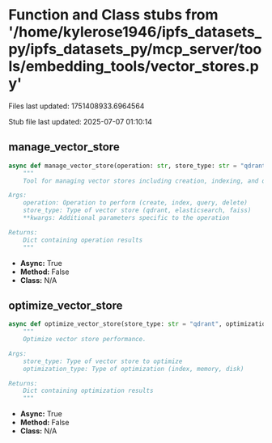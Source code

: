 # Function and Class stubs from '/home/kylerose1946/ipfs_datasets_py/ipfs_datasets_py/mcp_server/tools/embedding_tools/vector_stores.py'

Files last updated: 1751408933.6964564

Stub file last updated: 2025-07-07 01:10:14

## manage_vector_store

```python
async def manage_vector_store(operation: str, store_type: str = "qdrant", **kwargs) -> Dict[str, Any]:
    """
    Tool for managing vector stores including creation, indexing, and querying.

Args:
    operation: Operation to perform (create, index, query, delete)
    store_type: Type of vector store (qdrant, elasticsearch, faiss)
    **kwargs: Additional parameters specific to the operation

Returns:
    Dict containing operation results
    """
```
* **Async:** True
* **Method:** False
* **Class:** N/A

## optimize_vector_store

```python
async def optimize_vector_store(store_type: str = "qdrant", optimization_type: str = "index") -> Dict[str, Any]:
    """
    Optimize vector store performance.

Args:
    store_type: Type of vector store to optimize
    optimization_type: Type of optimization (index, memory, disk)

Returns:
    Dict containing optimization results
    """
```
* **Async:** True
* **Method:** False
* **Class:** N/A

